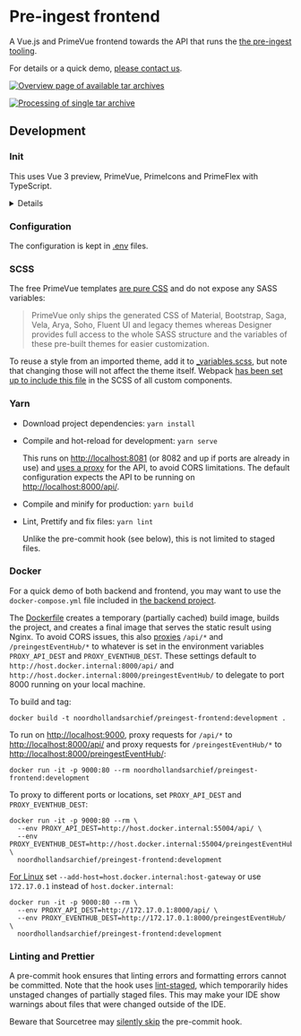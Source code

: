 # Pre-ingest frontend

A Vue.js and PrimeVue frontend towards the API that runs the
[the pre-ingest tooling](https://github.com/noord-hollandsarchief/preingest).

For details or a quick demo, [please contact us](mailto:preservica@noord-hollandsarchief.nl).

[![Overview page of available tar archives](./docs/overview.gif)](./docs/overview.gif)

[![Processing of single tar archive](./docs/processing.gif)](./docs/processing.gif)

## Development

### Init

This uses Vue 3 preview, PrimeVue, PrimeIcons and PrimeFlex with TypeScript.

<details>
<summary>Details</summary>

This project was bootstrapped with Vue CLI v4.5.9. Initial `vue create` options:

- Please pick a preset: Manually select features
- Check the features needed for your project: Choose Vue version, Babel, TS, Router, Vuex, CSS
  Pre-processors, Linter, Unit
- Choose a version of Vue.js that you want to start the project with: 3.x (Preview)
- Use class-style component syntax? No
- Use Babel alongside TypeScript (required for modern mode, auto-detected polyfills, transpiling
  JSX)? Yes
- Use history mode for router? (Requires proper server setup for index fallback in production) Yes
- Pick a CSS pre-processor (PostCSS, Autoprefixer and CSS Modules are supported by default):
  Sass/SCSS (with dart-sass)
- Pick a linter / formatter config: Prettier
- Pick additional lint features: Lint on save, Lint and fix on commit
- Pick a unit testing solution: Jest
- Where do you prefer placing config for Babel, ESLint, etc.? In dedicated config files
- Pick the package manager to use when installing dependencies: Yarn

Next, upgraded Prettier to fix errors in the generated code, configured `.editorconfig` and Prettier
rules, added `vue.config.js` to set the app's title, and added PrimeVue, PrimeIcons and PrimeFlex.
</details>

### Configuration

The configuration is kept in [.env](./.env) files.

### SCSS

The free PrimeVue templates [are pure CSS](https://www.primefaces.org/designer/primevue) and do not
expose any SASS variables:

> PrimeVue only ships the generated CSS of Material, Bootstrap, Saga, Vela, Arya, Soho, Fluent UI
> and legacy themes whereas Designer provides full access to the whole SASS structure and the
> variables of these pre-built themes for easier customization.
 
To reuse a style from an imported theme, add it to [_variables.scss](./src/scss/_variables.scss),
but note that changing those will not affect the theme itself. Webpack [has been set up to include
this file](./vue.config.js) in the SCSS of all custom components.

### Yarn

- Download project dependencies: `yarn install`

- Compile and hot-reload for development: `yarn serve`

  This runs on <http://localhost:8081> (or 8082 and up if ports are already in use) and
  [uses a proxy](./vue.config.js) for the API, to avoid CORS limitations. The default configuration
  expects the API to be running on <http://localhost:8000/api/>.

- Compile and minify for production: `yarn build`

- Lint, Prettify and fix files: `yarn lint`

  Unlike the pre-commit hook (see below), this is not limited to staged files.

### Docker

For a quick demo of both backend and frontend, you may want to use the `docker-compose.yml` file
included in [the backend project](https://github.com/noord-hollandsarchief/preingest#docker).

The [Dockerfile](./Dockerfile) creates a temporary (partially cached) build image, builds the
project, and creates a final image that serves the static result using Nginx. To avoid CORS issues,
this also [proxies](./docker-nginx.conf) `/api/*` and `/preingestEventHub/*` to whatever is set in
the environment variables `PROXY_API_DEST` and `PROXY_EVENTHUB_DEST`. These settings default to
`http://host.docker.internal:8000/api/` and `http://host.docker.internal:8000/preingestEventHub/`
to delegate to port 8000 running on your local machine.

To build and tag:

```text
docker build -t noordhollandsarchief/preingest-frontend:development .
```

To run on <http://localhost:9000>, proxy requests for `/api/*` to <http://localhost:8000/api/> and
proxy requests for `/preingestEventHub/*` to <http://localhost:8000/preingestEventHub/>:

```text
docker run -it -p 9000:80 --rm noordhollandsarchief/preingest-frontend:development
```

To proxy to different ports or locations, set `PROXY_API_DEST` and `PROXY_EVENTHUB_DEST`:

```text
docker run -it -p 9000:80 --rm \
  --env PROXY_API_DEST=http://host.docker.internal:55004/api/ \
  --env PROXY_EVENTHUB_DEST=http://host.docker.internal:55004/preingestEventHub/ \
  noordhollandsarchief/preingest-frontend:development
```

[For Linux](https://stackoverflow.com/a/43541732) set `--add-host=host.docker.internal:host-gateway`
or use `172.17.0.1` instead of `host.docker.internal`:

```text
docker run -it -p 9000:80 --rm \
  --env PROXY_API_DEST=http://172.17.0.1:8000/api/ \
  --env PROXY_EVENTHUB_DEST=http://172.17.0.1:8000/preingestEventHub/ \
  noordhollandsarchief/preingest-frontend:development
```

### Linting and Prettier

A pre-commit hook ensures that linting errors and formatting errors cannot be committed. Note that
the hook uses [lint-staged](https://github.com/okonet/lint-staged), which temporarily hides unstaged
changes of partially staged files. This may make your IDE show warnings about files that were
changed outside of the IDE.

Beware that Sourcetree may [silently skip](https://jira.atlassian.com/browse/SRCTREE-7184) the
pre-commit hook.
